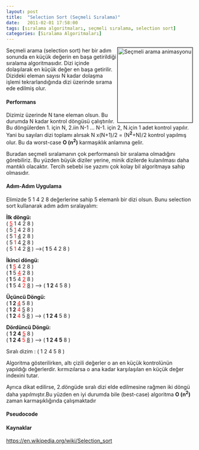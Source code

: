 ```yaml
---
layout: post
title:  "Selection Sort (Seçmeli Sıralama)"
date:   2011-02-01 17:58:00
tags: [sıralama algoritmaları, seçmeli sıralama, selection sort]
categories: [Sıralama Algoritmaları]
---
```

<img class=" " title="Selection Sort Animate" src="https://upload.wikimedia.org/wikipedia/commons/b/b0/Selection_sort_animation.gif" alt="Seçmeli arama animasyonu" width="202" height="202" align="right" border="1"/>

Seçmeli arama (selection sort) her bir adım sonunda en küçük değerin en başa getirildiği sıralama algoritmasıdır. Dizi içinde dolaşılarak en küçük değer en başa getirilir. Dizideki eleman sayısı N kadar dolaşma işlemi tekrarlandığında dizi üzerinde sırama ede edilmiş olur.
<h4>Performans</h4>
Dizimiz üzerinde N tane eleman olsun. Bu durumda N kadar kontrol döngüsü çalıştırılır. Bu döngülerden 1. için N, 2.iin N-1 ... N-1. için 2, N.için 1 adet kontrol yapılır. Yani bu sayıları dizi toplamı alırsak N x(N+1)/2 = (N<strong><sup>2</sup></strong>+N)/2 kontrol yapılmış olur. Bu da worst-case <strong>O (n<sup>2</sup>)</strong> karmaşıklık anlamına gelir.

Buradan seçmeli sıralamanın çok performanslı bir sıralama olmadığını görebiliriz. Bu yüzden büyük diziler yerine, minik dizilerde kulanılması daha mantıklı olacaktır. Tercih sebebi ise yazımı çok kolay bil algoritmaya sahip olmasıdır.
<h4>Adım-Adım Uygulama</h4>
Elimizde 5 1 4 2 8 değerlerine sahip 5 elemanlı bir dizi olsun. Bunu selection sort kullanarak adım adım sıralayalım:<br/>

<strong>İlk döngü:</strong><br/>
( <span style="text-decoration: underline;"><span style="color: #ff0000;">5</span></span> 1 4 2 8 )<br/>
( 5 <span style="text-decoration: underline;"><span style="color: #ff0000;">1</span></span> 4 2 8 )<br/>
( 5 <span style="color: #ff0000;">1</span> <span style="text-decoration: underline;">4</span> 2 8 )<br/>
( 5 <span style="color: #ff0000;">1</span> 4 <span style="text-decoration: underline;">2</span> 8 )<br/>
( 5 <span style="color: #ff0000;">1</span> 4 2 <span style="text-decoration: underline;">8</span> ) --&gt;( <strong>1</strong> 5 4 2 8 )<br/>

<strong>İkinci döngü:</strong><br/>
(<strong> 1</strong> <span style="color: #ff0000;"><span style="text-decoration: underline;">5</span></span> 4 2 8 )<br/>
(<strong> 1</strong> 5 <span style="color: #ff0000;"><span style="text-decoration: underline;">4</span></span> 2 8 )<br/>
(<strong> 1</strong> 5 4 <span style="color: #ff0000;"><span style="text-decoration: underline;">2</span></span> 8 )<br/>
(<strong> 1</strong> 5 4 <span style="color: #ff0000;">2</span> <span style="text-decoration: underline;">8</span> ) --&gt; ( <strong>1 2 </strong>4 5 8 )<br/>

<strong>Üçüncü Döngü:</strong><br/>
(<strong> 1 2 </strong><span style="text-decoration: underline;"><span style="color: #ff0000;">4</span></span> 5 8 )<br/>
(<strong> 1 2 </strong><span style="color: #ff0000;">4</span> <span style="text-decoration: underline;">5</span> 8 )<br/>
(<strong> 1 2 </strong><span style="color: #ff0000;">4</span> 5 <span style="text-decoration: underline;">8</span> ) --&gt; (<strong> 1 2 4</strong> 5 8 )<br/>

<strong>Dördüncü Döngü:</strong><br/>
( <strong>1 2 4</strong> <span style="text-decoration: underline;"><span style="color: #ff0000;">5</span></span> 8 )<br/>
(<strong> 1 2 4</strong> <span style="color: #ff0000;">5</span> <span style="text-decoration: underline;">8</span> ) --&gt; (<strong> 1 2 4 5</strong> 8 )<br/>

Sıralı dizim : ( 1 2 4 5 8 )

Algoritma gösterilirken, altı çizili değerler o an en küçük kontrolünün yapıldığı değerlerdir. kırmızılarsa o ana kadar karşılaşılan en küçük değer indexini tutar.

Ayrıca dikat edilirse, 2.döngüde sıralı dizi elde edilmesine rağmen iki döngü daha yapılmıştır.Bu yüzden en iyi durumda bile (best-case) algoritma <strong>O (n<strong><sup>2</sup></strong>)</strong> zaman karmaşıklığında çalışmaktadır
<h4>Pseudocode</h4>
<script src="https://gist.github.com/tolpp/20c1c3ad091b11260bb4.js"></script>
<h4>Kaynaklar</h4>
<a href="https://en.wikipedia.org/wiki/Selection_sort">https://en.wikipedia.org/wiki/Selection_sort</a>